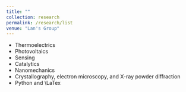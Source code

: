 ```yaml
---
title: ""
collection: research
permalink: /research/list
venue: "Lan's Group"
---
```



* Thermoelectrics
* Photovoltaics
* Sensing
* Catalytics
* Nanomechanics
* Crystallography, electron microscopy, and X-ray powder diffraction
* Python and \LaTex
